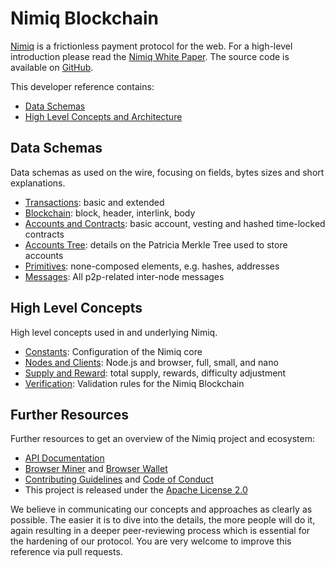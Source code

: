 # Nimiq Blockchain
[Nimiq](https://nimiq.com/) is a frictionless payment protocol for the web. For a high-level introduction please read the [Nimiq White Paper](https://medium.com/nimiq-network/nimiq-a-peer-to-peer-payment-protocol-native-to-the-web-ffd324bb084). The source code is available on [GitHub](https://github.com/nimiq-network/core).

This developer reference contains:

* [Data Schemas](#data-schemas)
* [High Level Concepts and Architecture](#high-level-concepts)

## Data Schemas

Data schemas as used on the wire, focusing on fields, bytes sizes and short explanations.

* [Transactions](chapters/transactions.md): basic and extended
* [Blockchain](chapters/block.md): block, header, interlink, body
* [Accounts and Contracts](chapters/accounts-and-contracts.md): basic account, vesting and hashed time-locked contracts
* [Accounts Tree](chapters/account-tree.md): details on the Patricia Merkle Tree used to store accounts
* [Primitives](chapters/primitives.md): none-composed elements, e.g. hashes, addresses
* [Messages](chapters/messages.md): All p2p-related inter-node messages

## High Level Concepts

High level concepts used in and underlying Nimiq.

* [Constants](chapters/constants.md): Configuration of the Nimiq core
* [Nodes and Clients](chapters/nodes-and-clients.md): Node.js and browser, full, small, and nano
* [Supply and Reward](chapters/supply-and-reward.md): total supply, rewards, difficulty adjustment
* [Verification](chapters/verify.md): Validation rules for the Nimiq Blockchain

## Further Resources
Further resources to get an overview of the Nimiq project and ecosystem:
* [API Documentation](https://github.com/nimiq-network/core/blob/master/dist/API_DOCUMENTATION.md)
* [Browser Miner](https://nimiq.com/miner) and [Browser Wallet](https://nimiq.com/wallet)
* [Contributing Guidelines](https://github.com/nimiq-network/core/blob/master/.github/CONTRIBUTING.md) and [Code of Conduct](https://github.com/nimiq-network/core/blob/master/.github/CODE_OF_CONDUCT.md)
* This project is released under the [Apache License 2.0](https://github.com/nimiq-network/core/blob/master/LICENSE.md)


We believe in communicating our concepts and approaches as clearly as possible. The easier it is to dive into the details, the more people will do it, again resulting in a deeper peer-reviewing process which is essential for the hardening of our protocol. 
You are very welcome to improve this reference via pull requests.




